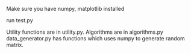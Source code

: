 Make sure you have numpy, matplotlib installed

run test.py

Utility functions are in utility.py. 
Algorithms are in algorithms.py 
data_generator.py has functions which uses numpy to generate random matrix.
